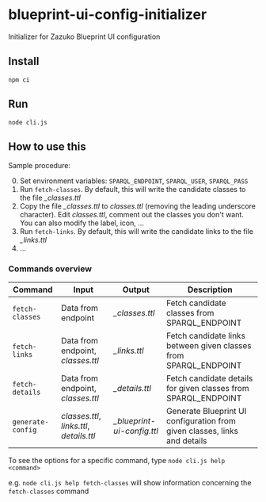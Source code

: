 # blueprint-ui-config-initializer

Initializer for Zazuko Blueprint UI configuration


## Install

```
npm ci
```


## Run

```
node cli.js
```


## How to use this

Sample procedure:

0) Set environment variables: `SPARQL_ENDPOINT`, `SPARQL_USER`, `SPARQL_PASS`
1) Run `fetch-classes`. By default, this will write the candidate classes to the file *_classes.ttl*
2) Copy the file *_classes.ttl* to *classes.ttl* (removing the leading underscore character). Edit *classes.ttl*, comment out the classes you don't want. You can also modify the label, icon, ...
3) Run `fetch-links`. By default, this will write the candidate links to the file *_links.ttl*
4) ...


### Commands overview

| Command | Input | Output | Description |
| -------- | -------- | -------- | -------- |
| `fetch-classes`  | Data from endpoint  | *_classes.ttl*  | Fetch candidate classes from SPARQL_ENDPOINT |
| `fetch-links`  | Data from endpoint, *classes.ttl*  | *_links.ttl*  | Fetch candidate links between given classes from SPARQL_ENDPOINT |
| `fetch-details`  | Data from endpoint, *classes.ttl*  | *_details.ttl*  | Fetch candidate details for given classes from SPARQL_ENDPOINT |
| `generate-config`  | *classes.ttl*, *links.ttl*, *details.ttl* | *_blueprint-ui-config.ttl*  | Generate Blueprint UI configuration from given classes, links and details |


To see the options for a specific command, type `node cli.js help <command>`

e.g. `node cli.js help fetch-classes` will show information concerning the `fetch-classes` command